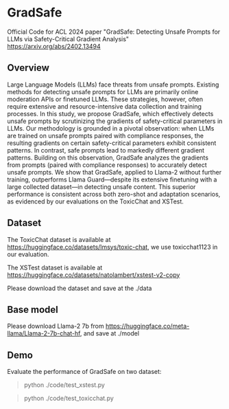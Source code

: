# GradSafe
Official Code for ACL 2024 paper "GradSafe: Detecting Unsafe Prompts for LLMs via Safety-Critical Gradient Analysis"
https://arxiv.org/abs/2402.13494

## Overview
Large Language Models (LLMs) face threats from unsafe prompts.
Existing methods for detecting unsafe prompts for LLMs are primarily online moderation APIs or finetuned LLMs. These strategies, however, often require extensive and resource-intensive data collection and training processes.
In this study, we propose GradSafe, which effectively detects unsafe prompts by scrutinizing the gradients of safety-critical parameters in LLMs. 
Our methodology is grounded in a pivotal observation: when LLMs are trained on unsafe prompts paired with compliance responses, the resulting gradients on certain safety-critical parameters exhibit consistent patterns. In contrast, safe prompts lead to markedly different gradient patterns.
Building on this observation, GradSafe analyzes the gradients from prompts (paired with compliance responses) to accurately detect unsafe prompts. 
We show that GradSafe, applied to Llama-2 without further training, outperforms Llama Guard—despite its extensive finetuning with a large collected dataset—in detecting unsafe content. 
This superior performance is consistent across both zero-shot and adaptation scenarios, as evidenced by our evaluations on the ToxicChat and XSTest.


## Dataset

The ToxicChat dataset is available at https://huggingface.co/datasets/lmsys/toxic-chat, we use toxicchat1123 in our evaluation.

The XSTest dataset is available at https://huggingface.co/datasets/natolambert/xstest-v2-copy

Please download the dataset and save at the ./data

## Base model

Please download Llama-2 7b from https://huggingface.co/meta-llama/Llama-2-7b-chat-hf, and save at ./model

## Demo

Evaluate the performance of GradSafe on two dataset:

> python ./code/test_xstest.py

> python ./code/test_toxicchat.py



